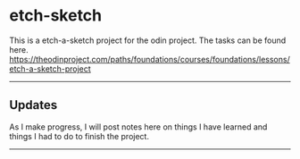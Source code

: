 <!-- @format -->

# etch-sketch

This is a etch-a-sketch project for the odin project. The tasks can be found
here.
https://theodinproject.com/paths/foundations/courses/foundations/lessons/etch-a-sketch-project

---

## Updates

As I make progress, I will post notes here on things I have learned and things I
had to do to finish the project.

---
